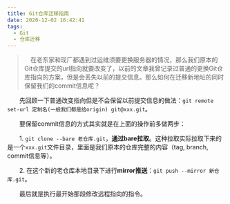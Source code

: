 ```yaml
---
title: Git仓库迁移指南
date: 2020-12-02 16:42:41
tags:
  - Git
  - 仓库迁移
---
```


> &emsp;在老东家和现厂都遇到过运维须要更换服务器的情况，那么我们原本的Git仓库提交的url指向就要改变了，以前的文章我曾记录过普通的更换Git仓库指向的方案，但是会丢失以前的提交信息。那么如何在迁移新地址的同时保留我们的commit信息呢？

<escape><!-- more --></escape>

&emsp;&emsp;先回顾一下普通改变指向但是不会保留以前提交信息的做法：`git remote set-url 定制名(一般我们都是给origin) git@xxx.git`。

&emsp;&emsp;要保留commit信息的方式其实就是在上面的操作前多做两步：

&emsp;&emsp;1. `git clone --bare 老仓库.git`，**通过bare拉取**。这种拉取实际拉取下来的是一个`xxx.git`文件目录，里面是我们原本的仓库完整的内容（tag, branch, commit信息等）。

&emsp;&emsp;2. 在这个新的老仓库本地目录下进行**mirror推送**：`git push --mirror 新仓库.git`。

&emsp;&emsp;最后就是执行最开始那段修改远程指向的指令。